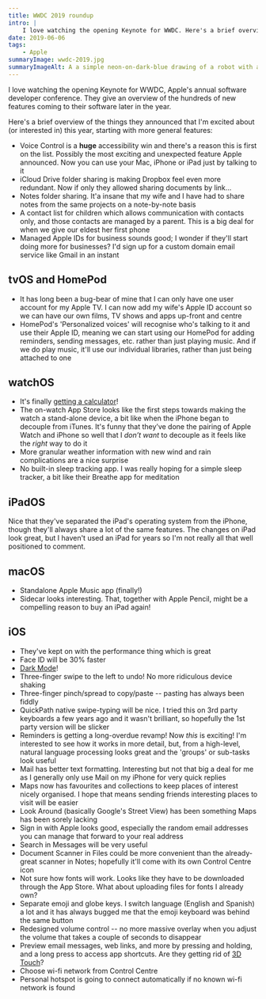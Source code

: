 ```yaml
---
title: WWDC 2019 roundup
intro: |
    I love watching the opening Keynote for WWDC. Here's a brief overview of the things they announced this year that I'm excited about or interested in.
date: 2019-06-06
tags:
    - Apple
summaryImage: wwdc-2019.jpg
summaryImageAlt: A a simple neon-on-dark-blue drawing of a robot with an exploding head, and lots of icons like the apple logo, code symbols, cogs, and starts flying out.
---
```


I love watching the opening Keynote for WWDC, Apple's annual software developer conference. They give an overview of the hundreds of new features coming to their software later in the year.

Here's a brief overview of the things they announced that I'm excited about (or interested in) this year, starting with more general features:

- Voice Control is a **huge** accessibility win and there's a reason this is first on the list. Possibly the most exciting and unexpected feature Apple announced. Now you can use your Mac, iPhone or iPad just by talking to it
- iCloud Drive folder sharing is making Dropbox feel even more redundant. Now if only they allowed sharing documents by link…
- Notes folder sharing. It'a insane that my wife and I have had to share notes from the same projects on a note-by-note basis
- A contact list for children which allows communication with contacts only, and those contacts are managed by a parent. This is a big deal for when we give our eldest her first phone
- Managed Apple IDs for business sounds good; I wonder if they'll start doing more for businesses? I'd sign up for a custom domain email service like Gmail in an instant


## tvOS and HomePod

- It has long been a bug-bear of mine that I can only have one user account for my Apple TV. I can now add my wife's Apple ID account so we can have our own films, TV shows and apps up-front and centre
- HomePod's 'Personalized voices' will recognise who's talking to it and use their Apple ID, meaning we can start using our HomePod for adding reminders, sending messages, etc. rather than just playing music. And if we do play music, it'll use our individual libraries, rather than just being attached to one


## watchOS

- It's finally [getting a calculator](https://d1rkccsb0jf1bk.cloudfront.net/products/99984413/main/casio1-1438243082-1392.jpg)!
- The on-watch App Store looks like the first steps towards making the watch a stand-alone device, a bit like when the iPhone began to decouple from iTunes. It's funny that they’ve done the pairing of Apple Watch and iPhone so well that I *don’t want* to decouple as it feels like the *right* way to do it
- More granular weather information with new wind and rain complications are a nice surprise
- No built-in sleep tracking app. I was really hoping for a simple sleep tracker, a bit like their Breathe app for meditation


## iPadOS

Nice that they've separated the iPad's operating system from the iPhone, though they'll always share a lot of the same features. The changes on iPad look great, but I haven't used an iPad for years so I'm not really all that well positioned to comment.


## macOS

- Standalone Apple Music app (finally!)
- Sidecar looks interesting. That, together with Apple Pencil, might be a compelling reason to buy an iPad again!


## iOS

- They've kept on with the performance thing which is great
- Face ID will be 30% faster
- [Dark Mode](/blog/i-cant-wait-for-dark-mode-on-ios)!
- Three-finger swipe to the left to undo! No more ridiculous device shaking
- Three-finger pinch/spread to copy/paste -- pasting has always been fiddly
- QuickPath native swipe-typing will be nice. I tried this on 3rd party keyboards a few years ago and it wasn't brilliant, so hopefully the 1st party version will be slicker
- Reminders is getting a long-overdue revamp! Now *this* is exciting! I'm interested to see how it works in more detail, but, from a high-level, natural language processing looks great and the 'groups' or sub-tasks look useful
- Mail has better text formatting. Interesting but not that big a deal for me as I generally only use Mail on my iPhone for very quick replies
- Maps now has favourites and collections to keep places of interest nicely organised. I hope that means sending friends interesting places to visit will be easier
- Look Around (basically Google's Street View) has been something Maps has been sorely lacking
- Sign in with Apple looks good, especially the random email addresses you can manage that forward to your real address
- Search in Messages will be very useful
- Document Scanner in Files could be more convenient than the already-great scanner in Notes; hopefully it'll come with its own Control Centre icon
- Not sure how fonts will work. Looks like they have to be downloaded through the App Store. What about uploading files for fonts I already own?
- Separate emoji and globe keys. I switch language (English and Spanish) a lot and it has always bugged me that the emoji keyboard was behind the same button
- Redesigned volume control -- no more massive overlay when you adjust the volume that takes a couple of seconds to disappear
- Preview email messages, web links, and more by pressing and holding, and a long press to access app shortcuts. Are they getting rid of [3D Touch](/blog/thoughts-on-3d-touch)?
- Choose wi-fi network from Control Centre
- Personal hotspot is going to connect automatically if no known wi-fi network is found
